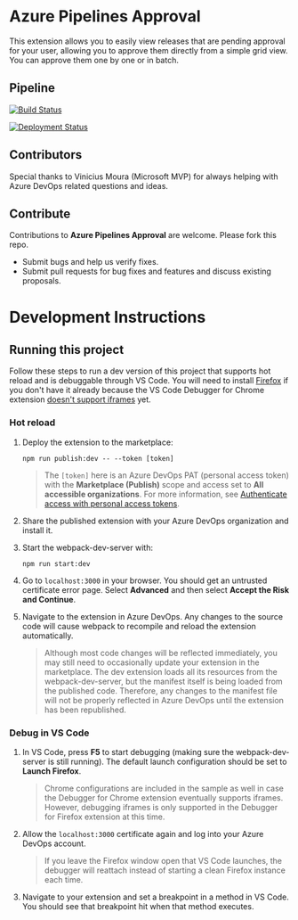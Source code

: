 # Azure Pipelines Approval

This extension allows you to easily view releases that are pending approval for your user, allowing you to approve them directly from a simple grid view. You can approve them one by one or in batch.


## Pipeline

[![Build Status](https://dev.azure.com/gustavobergamim/AzureDevOpsExtensions/_apis/build/status/pipeline-approval/pipeline-approval%20CI?branchName=master)](https://dev.azure.com/gustavobergamim/AzureDevOpsExtensions/_build/latest?definitionId=18&branchName=master)

[![Deployment Status](https://vsrm.dev.azure.com/gustavobergamim/_apis/public/Release/badge/f31d13e6-01cf-43e1-9052-55751776b3ea/2/4)](https://vsrm.dev.azure.com/gustavobergamim/_apis/public/Release/badge/f31d13e6-01cf-43e1-9052-55751776b3ea/2/4)


## Contributors

Special thanks to Vinicius Moura (Microsoft MVP) for always helping with Azure DevOps related questions and ideas.


## Contribute

Contributions to **Azure Pipelines Approval** are welcome. Please fork this repo.

- Submit bugs and help us verify fixes.
- Submit pull requests for bug fixes and features and discuss existing proposals.


# Development Instructions

## Running this project

Follow these steps to run a dev version of this project that supports hot reload and is debuggable through VS Code. You will need to install [Firefox](https://www.mozilla.org/firefox/) if you don't have it already because the VS Code Debugger for Chrome extension [doesn't support iframes](https://github.com/microsoft/vscode-chrome-debug/issues/786) yet.

### Hot reload

1. Deploy the extension to the marketplace:

   ```shell
   npm run publish:dev -- --token [token]
   ```

   > The `[token]` here is an Azure DevOps PAT (personal access token) with the **Marketplace (Publish)** scope and access set to **All accessible organizations**. For more information, see [Authenticate access with personal access tokens](https://docs.microsoft.com/en-us/azure/devops/organizations/accounts/use-personal-access-tokens-to-authenticate).

2. Share the published extension with your Azure DevOps organization and install it.

3. Start the webpack-dev-server with:

   ```shell
   npm run start:dev
   ```

4. Go to `localhost:3000` in your browser. You should get an untrusted certificate error page. Select **Advanced** and then select **Accept the Risk and Continue**.

5. Navigate to the extension in Azure DevOps. Any changes to the source code will cause webpack to recompile and reload the extension automatically.

   > Although most code changes will be reflected immediately, you may still need to occasionally update your extension in the marketplace. The dev extension loads all its resources from the webpack-dev-server, but the manifest itself is being loaded from the published code. Therefore, any changes to the manifest file will not be properly reflected in Azure DevOps until the extension has been republished.

### Debug in VS Code

1. In VS Code, press **F5** to start debugging (making sure the webpack-dev-server is still running). The default launch configuration should be set to **Launch Firefox**.

   > Chrome configurations are included in the sample as well in case the Debugger for Chrome extension eventually supports iframes. However, debugging iframes is only supported in the Debugger for Firefox extension at this time.

1. Allow the `localhost:3000` certificate again and log into your Azure DevOps account.

   > If you leave the Firefox window open that VS Code launches, the debugger will reattach instead of starting a clean Firefox instance each time.

1. Navigate to your extension and set a breakpoint in a method in VS Code. You should see that breakpoint hit when that method executes.
